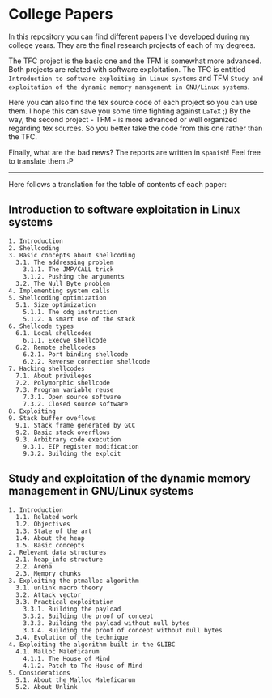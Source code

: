 College Papers 
===============

In this repository you can find different papers I've developed during my college years. They are the final research projects of each of my degrees. 

The TFC project is the basic one and the TFM is somewhat more advanced. Both projects are related with software exploitation. The TFC is entitled `Introduction to software exploiting in Linux systems` and TFM `Study and exploitation of the dynamic memory management in GNU/Linux systems`.

Here you can also find the tex source code of each project so you can use them. I hope this can save you some time fighting against `LaTeX` ;)
By the way, the second project - TFM - is more advanced or well organized regarding tex sources. So you better take the code from this one rather than the TFC.

Finally, what are the bad news? The reports are written in `spanish`! Feel free to translate them :P

___

Here follows a translation for the table of contents of each paper:

Introduction to software exploitation in Linux systems
-----------------------------------------------------
```
1. Introduction
2. Shellcoding
3. Basic concepts about shellcoding
  3.1. The addressing problem
    3.1.1. The JMP/CALL trick
    3.1.2. Pushing the arguments
  3.2. The Null Byte problem
4. Implementing system calls
5. Shellcoding optimization
  5.1. Size optimization
    5.1.1. The cdq instruction
    5.1.2. A smart use of the stack
6. Shellcode types
  6.1. Local shellcodes
    6.1.1. Execve shellcode
  6.2. Remote shellcodes
    6.2.1. Port binding shellcode
    6.2.2. Reverse connection shellcode
7. Hacking shellcodes
  7.1. About privileges
  7.2. Polymorphic shellcode
  7.3. Program variable reuse
    7.3.1. Open source software
    7.3.2. Closed source software
8. Exploiting
9. Stack buffer oveflows
  9.1. Stack frame generated by GCC
  9.2. Basic stack overflows
  9.3. Arbitrary code execution
    9.3.1. EIP register modification
    9.3.2. Building the exploit
```

Study and exploitation of the dynamic memory management in GNU/Linux systems
---------------------------------------------------------------------

```
1. Introduction
  1.1. Related work
  1.2. Objectives
  1.3. State of the art
  1.4. About the heap
  1.5. Basic concepts
2. Relevant data structures
  2.1. heap_info structure
  2.2. Arena
  2.3. Memory chunks
3. Exploiting the ptmalloc algorithm
  3.1. unlink macro theory
  3.2. Attack vector
  3.3. Practical exploitation
    3.3.1. Building the payload
    3.3.2. Building the proof of concept
    3.3.3. Building the payload without null bytes
    3.3.4. Building the proof of concept without null bytes
  3.4. Evolution of the technique
4. Exploiting the algorithm built in the GLIBC
  4.1. Malloc Maleficarum
    4.1.1. The House of Mind
    4.1.2. Patch to The House of Mind
5. Considerations
  5.1. About the Malloc Maleficarum
  5.2. About Unlink
```

